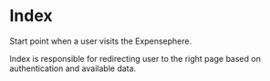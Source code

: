 # Index

Start point when a user visits the Expensephere.

Index is responsible for redirecting user to the right page based on authentication and available data.
